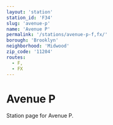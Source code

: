 ```yaml
---
layout: 'station'
station_id: 'F34'
slug: 'avenue-p'
name: 'Avenue P'
permalink: '/stations/avenue-p-f,fx/'
borough: 'Brooklyn'
neighborhood: 'Midwood'
zip_code: '11204'
routes:
  - F,
  - FX
---
```

# Avenue P

Station page for Avenue P.
